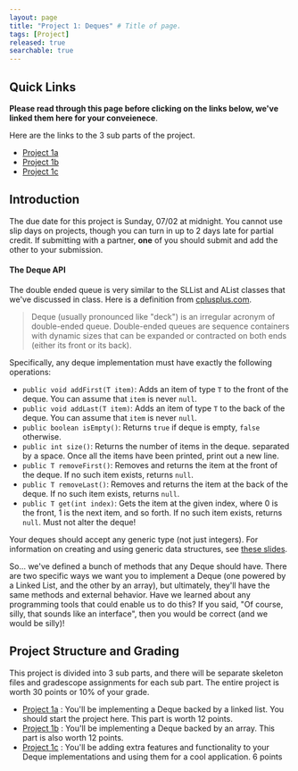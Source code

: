 ```yaml
---
layout: page
title: "Project 1: Deques" # Title of page.
tags: [Project]
released: true
searchable: true
---
```



Quick Links
------------
**Please read through this page before clicking on the links below, we've linked them here for your conveienece**.


Here are the links to the 3 sub parts of the project. 
 - [Project 1a](./proj1a) 
 - [Project 1b](./proj1b)
 - [Project 1c](./proj1c) 


Introduction
------------
The due date for this project is Sunday, 07/02 at midnight. You cannot use slip days on projects, though you can turn in up to 2 days
late for partial credit. If submitting with a partner, **one** of you should submit 
and add the other to your submission.

#### The Deque API


The double ended queue is very similar to the SLList and AList classes that
we've discussed in class. Here is a definition from
[cplusplus.com](http://www.cplusplus.com/reference/deque/deque/).

>Deque (usually pronounced like "deck") is an irregular acronym of double-ended
queue. Double-ended queues are sequence containers with dynamic sizes that can
be expanded or contracted on both ends (either its front or its back).

Specifically, any deque implementation must have exactly the following
operations:

* `public void addFirst(T item)`: Adds an item of type `T` to the front of the
deque. You can assume that `item` is never `null`.
* `public void addLast(T item)`: Adds an item of type `T` to the back of the
deque. You can assume that `item` is never `null`.
* `public boolean isEmpty()`: Returns `true` if deque is empty, `false` otherwise.
* `public int size()`: Returns the number of items in the deque.
separated by a space. Once all the items have been printed, print out a new line.
* `public T removeFirst()`: Removes and returns the item at the front of the
deque. If no such item exists, returns `null`.
* `public T removeLast()`: Removes and returns the item at the back of the
deque. If no such item exists, returns `null`.
* `public T get(int index)`: Gets the item at the given index, where 0 is the
front, 1 is the next item, and so forth. If no such item exists, returns `null`.
Must not alter the deque!


Your deques should accept any generic type (not just integers). For information
on creating and using generic data structures, see [these slides](https://docs.google.com/presentation/d/19TTe3JgFscc4RLwokvQ_gOM72DSrfs9Y6ZST_fv3aQ4/edit#slide=id.g829fe3f43_0_511).

So... we've defined a bunch of methods that any Deque should have. There are two specific ways we want you to implement a Deque (one powered by a Linked List, and the other by an array), but ultimately, they'll have the same methods and external behavior. Have we learned about any programming tools that could enable us to do this? If you said, "Of course, silly, that sounds like an interface", then you would be correct (and we would be silly)!




Project Structure and Grading
----------------------

This project is divided into 3 sub parts, and there will be separate skeleton files and gradescope assignments for each sub part. The entire project is worth 30 points or 10% of your grade.
 - [Project 1a](./proj1a) : You'll be implementing a Deque backed by a linked list. You should start the project here. This part is worth 12 points.
 - [Project 1b](./proj1b) : You'll be implementing a Deque backed by an array. This part is also worth 12 points. 
 - [Project 1c](./proj1c) : You'll be adding extra features and functionality to your Deque implementations and using them for a cool application.  6 points



